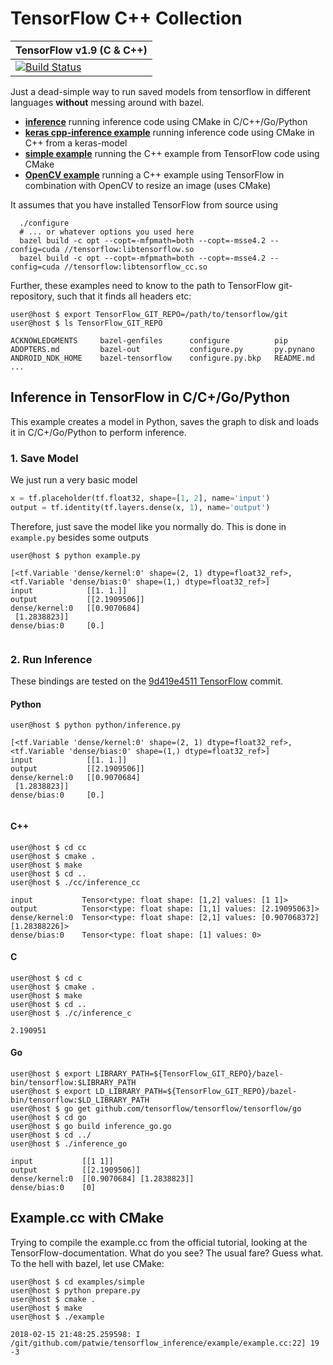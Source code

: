 # TensorFlow C++ Collection

| TensorFlow v1.9 (C & C++) |
| ----- |
| [![Build Status](https://ci.patwie.com/api/badges/PatWie/tensorflow_inference/status.svg)](http://ci.patwie.com/PatWie/tensorflow_inference) |

Just a dead-simple way to run saved models from tensorflow in different languages **without** messing around with bazel.

- **[inference](./inference)** running inference code using CMake in C/C++/Go/Python
- **[keras cpp-inference example](./examples/keras)** running inference code using CMake in C++ from a keras-model
- **[simple example](./examples/simple)** running the C++ example from TensorFlow code using CMake
- **[OpenCV example](./examples/resize)** running a C++ example using TensorFlow in combination with OpenCV to resize an image (uses CMake)

It assumes that you have installed TensorFlow from source using

```console
  ./configure
  # ... or whatever options you used here
  bazel build -c opt --copt=-mfpmath=both --copt=-msse4.2 --config=cuda //tensorflow:libtensorflow.so
  bazel build -c opt --copt=-mfpmath=both --copt=-msse4.2 --config=cuda //tensorflow:libtensorflow_cc.so
```

Further, these examples need to know to the path to TensorFlow git-repository, such that it finds all headers etc:

```console
user@host $ export TensorFlow_GIT_REPO=/path/to/tensorflow/git
user@host $ ls TensorFlow_GIT_REPO

ACKNOWLEDGMENTS     bazel-genfiles      configure          pip
ADOPTERS.md         bazel-out           configure.py       py.pynano
ANDROID_NDK_HOME    bazel-tensorflow    configure.py.bkp   README.md
...

```


## Inference in TensorFlow in C/C+/Go/Python

This example creates a model in Python, saves the graph to disk and loads it in C/C+/Go/Python to perform inference.

### 1. Save Model

We just run a very basic model

```python
x = tf.placeholder(tf.float32, shape=[1, 2], name='input')
output = tf.identity(tf.layers.dense(x, 1), name='output')
```

Therefore, just save the model like you normally do. This is done in `example.py` besides some outputs

```console
user@host $ python example.py

[<tf.Variable 'dense/kernel:0' shape=(2, 1) dtype=float32_ref>, <tf.Variable 'dense/bias:0' shape=(1,) dtype=float32_ref>]
input            [[1. 1.]]
output           [[2.1909506]]
dense/kernel:0   [[0.9070684]
 [1.2838823]]
dense/bias:0     [0.]


```

### 2. Run Inference

These bindings are tested on the [9d419e4511 TensorFlow](https://github.com/tensorflow/tensorflow/commit/995d836e9ba7cbee56948f73bdbd099d419e4511) commit.

#### Python

```console
user@host $ python python/inference.py

[<tf.Variable 'dense/kernel:0' shape=(2, 1) dtype=float32_ref>, <tf.Variable 'dense/bias:0' shape=(1,) dtype=float32_ref>]
input            [[1. 1.]]
output           [[2.1909506]]
dense/kernel:0   [[0.9070684]
 [1.2838823]]
dense/bias:0     [0.]


```

#### C++

```console
user@host $ cd cc
user@host $ cmake .
user@host $ make
user@host $ cd ..
user@host $ ./cc/inference_cc

input           Tensor<type: float shape: [1,2] values: [1 1]>
output          Tensor<type: float shape: [1,1] values: [2.19095063]>
dense/kernel:0  Tensor<type: float shape: [2,1] values: [0.907068372][1.28388226]>
dense/bias:0    Tensor<type: float shape: [1] values: 0>

```

#### C

```console
user@host $ cd c
user@host $ cmake .
user@host $ make
user@host $ cd ..
user@host $ ./c/inference_c

2.190951

```


#### Go

```console
user@host $ export LIBRARY_PATH=${TensorFlow_GIT_REPO}/bazel-bin/tensorflow:$LIBRARY_PATH
user@host $ export LD_LIBRARY_PATH=${TensorFlow_GIT_REPO}/bazel-bin/tensorflow:$LD_LIBRARY_PATH
user@host $ go get github.com/tensorflow/tensorflow/tensorflow/go
user@host $ cd go
user@host $ go build inference_go.go
user@host $ cd ../
user@host $ ./inference_go

input           [[1 1]]
output          [[2.1909506]]
dense/kernel:0  [[0.9070684] [1.2838823]]
dense/bias:0    [0]
```

## Example.cc with CMake

Trying to compile the example.cc from the official tutorial, looking at the TensorFlow-documentation.
What do you see? The usual fare? Guess what. To the hell with bazel, let use CMake:

```console
user@host $ cd examples/simple
user@host $ python prepare.py
user@host $ cmake .
user@host $ make
user@host $ ./example

2018-02-15 21:48:25.259598: I /git/github.com/patwie/tensorflow_inference/example/example.cc:22] 19
-3

```
